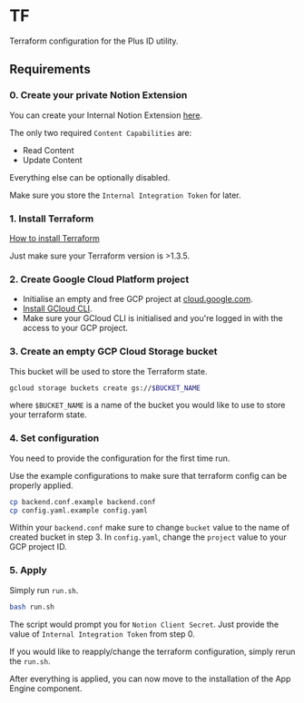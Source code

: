 # TF
Terraform configuration for the Plus ID utility.

## Requirements

### 0. Create your private Notion Extension
You can create your Internal Notion Extension [here](https://www.notion.so/my-integrations).

The only two required `Content Capabilities` are:
- Read Content
- Update Content

Everything else can be optionally disabled.

Make sure you store the `Internal Integration Token` for later.

### 1. Install Terraform
[How to install Terraform](https://developer.hashicorp.com/terraform/tutorials/gcp-get-started/install-cli)

Just make sure your Terraform version is >1.3.5.
### 2. Create Google Cloud Platform project
- Initialise an empty and free GCP project at [cloud.google.com](https://cloud.google.com).
- [Install GCloud CLI](https://cloud.google.com/sdk/docs/install).
- Make sure your GCloud CLI is initialised and you're logged in with the access to your GCP project.

### 3. Create an empty GCP Cloud Storage bucket
This bucket will be used to store the Terraform state.

```bash
gcloud storage buckets create gs://$BUCKET_NAME
```
where `$BUCKET_NAME` is a name of the bucket you would like to use to store your terraform state.

### 4. Set configuration
You need to provide the configuration for the first time run.

Use the example configurations to make sure that terraform config can be properly applied.

```bash
cp backend.conf.example backend.conf
cp config.yaml.example config.yaml
```

Within your `backend.conf` make sure to change `bucket` value to the name of created bucket in step 3.
In `config.yaml`, change the `project` value to your GCP project ID.

### 5. Apply
Simply run `run.sh`.

```bash
bash run.sh
```

The script would prompt you for `Notion Client Secret`. Just provide the value of `Internal Integration Token` from step 0.

If you would like to reapply/change the terraform configuration, simply rerun the `run.sh`.

After everything is applied, you can now move to the installation of the App Engine component.
